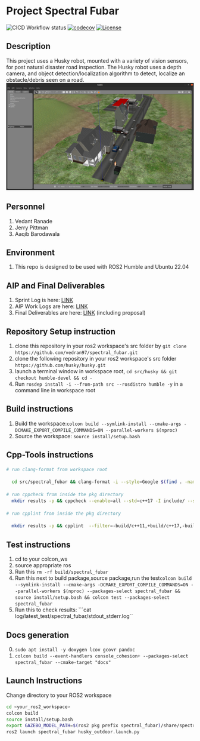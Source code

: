 # Project Spectral Fubar
![CICD Workflow status](https://github.com/vedran97/spectral_fubar/actions/workflows/run-unit-test-and-upload-codecov.yml/badge.svg) [![codecov](https://codecov.io/gh/vedran97/spectral_fubar/branch/main/graph/badge.svg)](https://codecov.io/gh/vedran97/spectral_fubar)
[![License](https://img.shields.io/badge/License-Apache_2.0-blue.svg)](https://opensource.org/licenses/Apache-2.0)

## Description

This project uses a Husky robot, mounted with a variety of vision sensors, for post natural disaster road inspection.
The Husky robot uses a depth camera, and object detection/localization algorithm to detect, localize an obstacle/debris seen on a road.
![Alt text](screenshot/husky_outdoor%20world%20with%20obstacles.png)

## Personnel

1. Vedant Ranade
2. Jerry Pittman
3. Aaqib Barodawala

## Environment

1. This repo is designed to be used with ROS2 Humble and Ubuntu 22.04

## AIP and Final Deliverables

1. Sprint Log is here: [LINK](https://docs.google.com/document/d/1LM4T2IaXjHfa725iT_XrGdjAjX6Vu2G_JORIrd1daMI/edit?usp=sharing)
2. AIP Work Logs are here: [LINK](https://docs.google.com/spreadsheets/d/1apXGEWr1nkUdqm7aSSiJ8yui3v2pkUTxmMRXO4ydDmY/edit?usp=sharing)
3. Final Deliverables are here: [LINK](https://drive.google.com/drive/folders/1iyCzRlYM_VHO__MNFvLk7GiNthm--4n8?usp=drive_link) (including proposal)

## Repository Setup instruction

1. clone this repository in your ros2 workspace's src folder by ```git clone https://github.com/vedran97/spectral_fubar.git```
2. clone the following repository in your ros2 workspace's src folder ```https://github.com/husky/husky.git```
3. launch a terminal window in workspace root, ```cd src/husky && git checkout humble-devel && cd -```
4. Run ```rosdep install -i --from-path src --rosdistro humble -y``` in a command line in workspace root

## Build instructions

1. Build the workspace:```colcon build --symlink-install --cmake-args -DCMAKE_EXPORT_COMPILE_COMMANDS=ON --parallel-workers $(nproc)```
2. Source the workspace: ```source install/setup.bash```

## Cpp-Tools instructions

```bash
# run clang-format from workspace root

  cd src/spectral_fubar && clang-format -i --style=Google $(find . -name *.cpp -o -name *.hpp | grep -vE -e "^(./build/|./install/|./log/)") && cd -

# run cppcheck from inside the pkg directory
  mkdir results -p && cppcheck --enable=all --std=c++17 -I include/ --suppress=missingInclude --inline-suppr $( find . -name *.cpp | grep -vE -e "^(./build/|./install/|./log/)" ) &> results/cppcheck

# run cpplint from inside the pkg directory

  mkdir results -p && cpplint  --filter=-build/c++11,+build/c++17,-build/namespaces,-build/include_order $( find . -name *.cpp | grep -vE -e "^(./build/|./install/|./log/)" ) &> results/cpplint

```

## Test instructions

1. cd to your colcon_ws
2. source appropriate ros
3. Run this ```rm -rf build/spectral_fubar```
4. Run this next to build package,source package,run the test```colcon build --symlink-install --cmake-args -DCMAKE_EXPORT_COMPILE_COMMANDS=ON --parallel-workers $(nproc) --packages-select spectral_fubar && source install/setup.bash && colcon test --packages-select spectral_fubar```
5. Run this to check results: ```cat log/latest_test/spectral_fubar/stdout_stderr.log``

## Docs generation

0. ```sudo apt install -y doxygen lcov gcovr pandoc```
1. ```colcon build --event-handlers console_cohesion+ --packages-select spectral_fubar --cmake-target "docs" ```

## Launch Instructions

Change directory to your ROS2 workspace

```bash
cd <your_ros2_workspace>
colcon build
source install/setup.bash
export GAZEBO_MODEL_PATH=$(ros2 pkg prefix spectral_fubar)/share/spectral_fubar/models:~/.gazebo/models:$GAZEBO_MODEL_PATH
ros2 launch spectral_fubar husky_outdoor.launch.py
```
